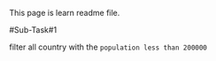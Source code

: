 This page is learn readme file.

#Sub-Task#1

filter all country with the `population less than 200000`

